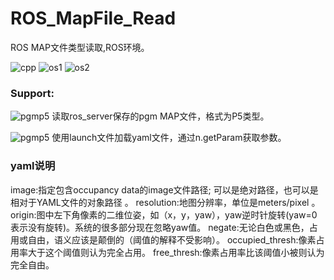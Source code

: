 # ROS_MapFile_Read
ROS MAP文件类型读取,ROS环境。 

![cpp](https://img.shields.io/badge/Use-C++-red)
![os1](https://img.shields.io/badge/x64_Ubuntu-success-green) ![os2](https://img.shields.io/badge/ARM_Linux-unknown-yellow)
### Support:
![pgmp5](https://img.shields.io/badge/File-PGM__P5-lightgrey) 读取ros_server保存的pgm MAP文件，格式为P5类型。

![pgmp5](https://img.shields.io/badge/File-yaml-ff69b4) 使用launch文件加载yaml文件，通过n.getParam获取参数。

### yaml说明
image:指定包含occupancy data的image文件路径; 可以是绝对路径，也可以是相对于YAML文件的对象路径 。
resolution:地图分辨率，单位是meters/pixel 。
origin:图中左下角像素的二维位姿，如（x，y，yaw），yaw逆时针旋转(yaw=0表示没有旋转)。系统的很多部分现在忽略yaw值。
negate:无论白色或黑色，占用或自由，语义应该是颠倒的（阈值的解释不受影响）。
occupied_thresh:像素占用率大于这个阈值则认为完全占用。
free_thresh:像素占用率比该阈值小被则认为完全自由。

